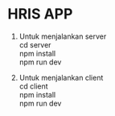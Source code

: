# HRIS APP

1. Untuk menjalankan server \
   cd server \
   npm install \
   npm run dev

2. Untuk menjalankan client \
   cd client \
   npm install \
   npm run dev
